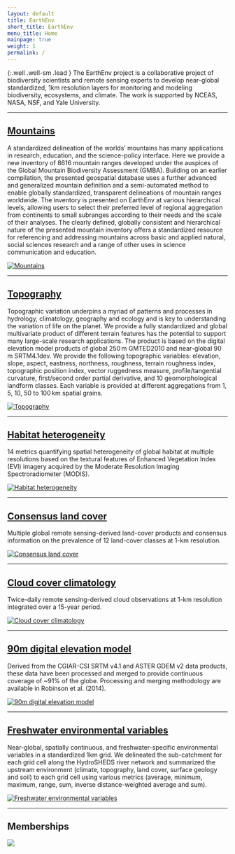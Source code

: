 ```yaml
---
layout: default
title: EarthEnv
short_title: EarthEnv
menu_title: Home
mainpage: true
weight: 1
permalink: /
---
```


{:.well .well-sm .lead }
The EarthEnv project is a collaborative project of biodiversity scientists and remote sensing experts to develop near-global standardized, 1km resolution layers for monitoring and modeling biodiversity, ecosystems, and climate. The work is supported by NCEAS, NASA, NSF, and Yale University.

<hr class="featurette-divider">

<div class="row featurette">
  <div class="col-md-7">
    <h2 class="featurette-heading"><a href="/mountains" title="Mountains">Mountains</a></h2>
    <p class="lead">
      A standardized delineation of the worlds’ mountains has many applications in research, education, and the science-policy interface. Here we provide a new inventory of 8616 mountain ranges developed under the auspices of the Global Mountain Biodiversity Assessment (GMBA). Building on an earlier compilation, the presented geospatial database uses a further advanced and generalized mountain definition and a semi-automated method to enable globally standardized, transparent delineations of mountain ranges worldwide. The inventory is presented on EarthEnv at various hierarchical levels, allowing users to select their preferred level of regional aggregation from continents to small subranges according to their needs and the scale of their analyses. The clearly defined, globally consistent and hierarchical nature of the presented mountain inventory offers a standardized resource for referencing and addressing mountains across basic and applied natural, social sciences research and a range of other uses in science communication and education. 
    </p>
  </div>
  <div class="col-md-5">
    <a href="/mountains" title="Mountains"><img class="featurette-image img-responsive center-block" src="/images/backgrounds/products/tiles_large/bg_product_mountains.jpg" alt="Mountains"></a>
  </div>
</div>

<hr class="featurette-divider">

<div class="row featurette">
  <div class="col-md-7 col-md-push-5">
    <h2 class="featurette-heading"><a href="/topography" title="Topography">Topography</a></h2>
    <p class="lead">
      Topographic variation underpins a myriad of patterns and processes in hydrology, climatology, geography and ecology 
      and is key to understanding the variation of life on the planet. We provide a fully standardized and global multivariate 
      product of different terrain features has the potential to support many large-scale research applications. The product 
      is based on the digital elevation model products of global 250 m GMTED2010 and near-global 90 m SRTM4.1dev. We provide 
      the following topographic variables: elevation, slope, aspect, eastness, northness, roughness, terrain roughness index, 
      topographic position index, vector ruggedness measure, profile/tangential curvature, first/second order partial 
      derivative, and 10 geomorphological landform classes. Each variable is provided at different aggregations 
      from 1, 5, 10, 50 to 100 km spatial grains. 
    </p>
  </div>
  <div class="col-md-5 col-md-pull-7">
    <a href="/topography" title="Topography"><img class="featurette-image img-responsive center-block" src="/images/backgrounds/products/tiles_large/bg_product_topography.jpg" alt="Topography"></a>
  </div>
</div>

<hr class="featurette-divider">

<div class="row featurette">
  <div class="col-md-7">
    <h2 class="featurette-heading"><a href="/texture" title="Habitat heterogeneity">Habitat heterogeneity</a></h2>
    <p class="lead">
      14 metrics quantifying spatial heterogeneity of global habitat at multiple
      resolutions based on the textural features of Enhanced Vegetation Index
      (EVI) imagery acquired by the Moderate Resolution Imaging Spectroradiometer
      (MODIS).
    </p>
  </div>
  <div class="col-md-5">
    <a href="/texture" title="Habitat heterogeneity"><img class="featurette-image img-responsive center-block" src="/images/backgrounds/products/tiles_large/bg_product_texture.jpg" alt="Habitat heterogeneity"></a>
  </div>
</div>

<hr class="featurette-divider">

<div class="row featurette">
  <div class="col-md-7 col-md-push-5">
    <h2 class="featurette-heading"><a href="/landcover" title="Consensus land cover">Consensus land cover</a></h2>
    <p class="lead">
      Multiple global remote sensing-derived land-cover products and consensus
      information on the prevalence of 12 land-cover classes at 1-km resolution.
    </p>
  </div>
  <div class="col-md-5 col-md-pull-7">
    <a href="/cloud" title="Consensus land cover"><img class="featurette-image img-responsive center-block" src="/images/backgrounds/products/tiles_large/bg_product_landcover.jpg" alt="Consensus land cover"></a>
  </div>
</div>

<hr class="featurette-divider">

<div class="row featurette">
  <div class="col-md-7">
    <h2 class="featurette-heading"><a href="/cloud" title="Cloud cover climatology">Cloud cover climatology</a></h2>
    <p class="lead">
      Twice-daily remote sensing-derived cloud observations at 1-km resolution
      integrated over a 15-year period.
    </p>
  </div>
  <div class="col-md-5">
    <a href="/cloud" title="Cloud cover climatology"><img class="featurette-image img-responsive center-block" src="/images/backgrounds/products/tiles_large/bg_product_cloud.jpg" alt="Cloud cover climatology"></a>
  </div>
</div>

<hr class="featurette-divider">

<div class="row featurette">
  <div class="col-md-7 col-md-push-5">
    <h2 class="featurette-heading"><a href="/DEM" title="90m digital elevation model">90m digital elevation model</a></h2>
    <p class="lead">
      Derived from the CGIAR-CSI SRTM v4.1 and ASTER GDEM v2 data products,
      these data have been processed and merged to provide continuous coverage
      of ~91% of the globe. Processing and merging methodology are available in
      Robinson et al. (2014).
    </p>
  </div>
  <div class="col-md-5 col-md-pull-7">
    <a href="/DEM" title="90m digital elevation model"><img class="featurette-image img-responsive center-block" src="/images/backgrounds/products/tiles_large/bg_product_dem.jpg" alt="90m digital elevation model"></a>
  </div>
</div>

<hr class="featurette-divider">

<div class="row featurette">
  <div class="col-md-7">
    <h2 class="featurette-heading"><a href="/streams" title="Freshwater environmental variables">Freshwater environmental variables</a></h2>
    <p class="lead">
      Near-global, spatially continuous, and freshwater-specific environmental
      variables in a standardized 1km grid. We delineated the sub-catchment for
      each grid cell along the HydroSHEDS river network and summarized the
      upstream environment (climate, topography, land cover, surface geology
      and soil) to each grid cell using various metrics (average, minimum,
      maximum, range, sum, inverse distance-weighted average and sum).
    </p>
  </div>
  <div class="col-md-5">
    <a href="/streams" title="Freshwater environmental variables"><img class="featurette-image img-responsive center-block" src="/images/backgrounds/products/tiles_large/bg_product_streams.jpg" alt="Freshwater environmental variables"></a>
  </div>
</div>

<hr class="featurette-divider">

<h2 class="lead">Memberships</h2>

<object type="image/svg+xml" data="https://www.re3data.org/public/badges/l/light/100013469.svg"><img src="https://www.re3data.org/public/badges/l/light/100013469.png" style="max-width:100%"></object>
